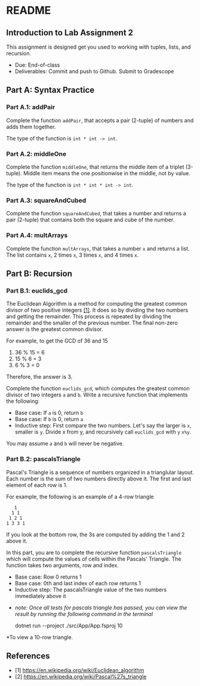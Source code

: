# README

## Introduction to Lab Assignment 2

This assignment is designed get you used to working with tuples, lists, and recursion.

- Due: End-of-class
- Deliverables: Commit and push to Github. Submit to Gradescope

## Part A: Syntax Practice

### Part A.1: addPair

Complete the function `addPair`, that accepts a pair (2-tuple) of numbers and adds them together.

The type of the function is `int * int -> int`.

### Part A.2: middleOne

Complete the function `middleOne`, that returns the middle item of a triplet (3-tuple). Middle item means the one
positionwise in the middle, not by value.

The type of the function is `int * int * int -> int`.

### Part A.3: squareAndCubed

Complete the function `squareAndCubed`, that takes a number and returns a pair (2-tuple) that contains both the square and cube of the number.

### Part A.4: multArrays

Complete the function `multArrays`, that takes a number `x` and returns a list. The list contains `x`, 2 times `x`, 3 times `x`, and 4 times `x`.

## Part B: Recursion

### Part B.1: euclids_gcd

The Euclidean Algorithm is a method for computing the greatest common divisor of two positive integers [[1]](#ref1). It does so by dividing the two numbers and getting the remainder. This process is repeated by dividing the remainder and the smaller of the previous number. The final non-zero answer is the greatest common divisor.

For example, to get the GCD of 36 and 15

1. 36 % 15 = 6
2. 15 % 6 = 3
3. 6 % 3 = 0

Therefore, the answer is 3.

Complete the function `euclids_gcd`, which computes the greatest common divisor of two integers `a` and `b`. Write a recursive function that implements the following:

- Base case: If `a` is 0, return `b`
- Base case: If `b` is 0, return `a`
- Inductive step: First compare the two numbers. Let's say the larger is `x`, smaller is `y`. Divide x from y, and recursively call `euclids_gcd` with `y` `x%y`.

You may assume `a` and `b` will never be negative.

### Part B.2: pascalsTriangle

Pascal's Triangle is a sequence of numbers organized in a trianglular layout. Each number is the sum of two numbers directly above it. The first and last element of each row is 1.

For example, the following is an example of a 4-row triangle

       1
      1 1
     1 2 1
    1 3 3 1

If you look at the bottom row, the 3s are computed by adding the 1 and 2 above it.

In this part, you are to complete the recursive function `pascalsTriangle` which will compute the values of cells within the Pascals' Triangle. The function takes two arguments, row and index. 

- Base case: Row 0 returns 1
- Base case: 0th and last index of each row returns 1
- Inductive step: The pascalsTriangle value of the two numbers immediately above it

* *note: Once all tests for pascals triangle has passed, you can view the result by running the following command in the terminal*

    dotnet run --project ./src/App/App.fsproj 10

*To view a 10-row triangle.

## References

- <a id="ref1">[1]</a> https://en.wikipedia.org/wiki/Euclidean_algorithm
- <a id="ref2">[2]</a> https://en.wikipedia.org/wiki/Pascal%27s_triangle
